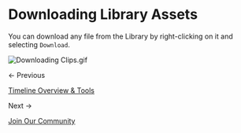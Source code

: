 # Downloading Library Assets

You can download any file from the Library by right-clicking on it and selecting `Download`.

![Downloading Clips.gif](/static/downloading_library_assets/Downloading_Clips.gif)

← Previous

[Timeline Overview & Tools](Timeline%20Overview%20&%20Tools%202f35c8c8284140f492b357075003e3ba.md)

Next →

[Join Our Community](Join%20Our%20Community%20aabd4830381b45c09f6471c2ac3ef4e3.md)